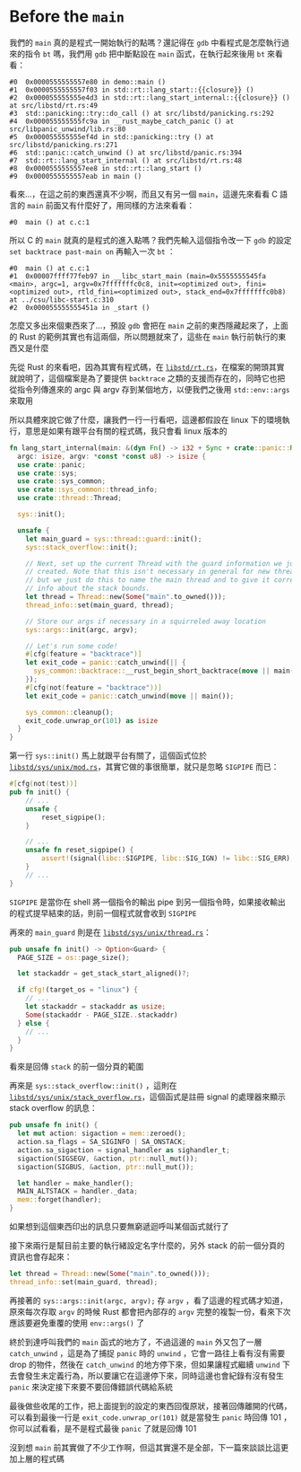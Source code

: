 Before the `main`
=================

我們的 `main` 真的是程式一開始執行的點嗎？還記得在 `gdb` 中看程式是怎麼執行過來的指令 `bt` 嗎，我們用 `gdb` 把中斷點設在 `main` 函式，在執行起來後用 `bt` 來看看：

```plain
#0  0x0000555555557e80 in demo::main ()
#1  0x0000555555557f03 in std::rt::lang_start::{{closure}} ()
#2  0x000055555555e4d3 in std::rt::lang_start_internal::{{closure}} () at src/libstd/rt.rs:49
#3  std::panicking::try::do_call () at src/libstd/panicking.rs:292
#4  0x000055555555fc9a in __rust_maybe_catch_panic () at src/libpanic_unwind/lib.rs:80
#5  0x000055555555ef4d in std::panicking::try () at src/libstd/panicking.rs:271
#6  std::panic::catch_unwind () at src/libstd/panic.rs:394
#7  std::rt::lang_start_internal () at src/libstd/rt.rs:48
#8  0x0000555555557ee8 in std::rt::lang_start ()
#9  0x0000555555557eab in main ()
```

看來…，在這之前的東西還真不少啊，而且又有另一個 `main`，這邊先來看看 C 語言的 `main` 前面又有什麼好了，用同樣的方法來看看：

```plain
#0  main () at c.c:1
```

所以 C 的 `main` 就真的是程式的進入點嗎？我們先輸入這個指令改一下 `gdb` 的設定 `set backtrace past-main on` 再輸入一次 `bt` ：

```plain
#0  main () at c.c:1
#1  0x00007ffff77feb97 in __libc_start_main (main=0x5555555545fa <main>, argc=1, argv=0x7fffffffc0c8, init=<optimized out>, fini=<optimized out>, rtld_fini=<optimized out>, stack_end=0x7fffffffc0b8) at ../csu/libc-start.c:310
#2  0x000055555555451a in _start ()
```

怎麼又多出來個東西來了…，預設 `gdb` 會把在 `main` 之前的東西隱藏起來了，上面的 Rust 的範例其實也有這兩個，所以問題就來了，這些在 `main` 執行前執行的東西又是什麼

先從 Rust 的來看吧，因為其實有程式碼，在 [`libstd/rt.rs`][std-rt]，在檔案的開頭其實就說明了，這個檔案是為了要提供 `backtrace` 之類的支援而存在的，同時它也把從指令列傳進來的 argc 與 argv 存到某個地方，以便我們之後用 `std::env::args` 來取用

[std-rt]: https://github.com/rust-lang/rust/blob/master/src/libstd/rt.rs

所以具體來說它做了什麼，讓我們一行一行看吧，這邊都假設在 linux 下的環境執行，意思是如果有跟平台有關的程式碼，我只會看 linux 版本的

```rust
fn lang_start_internal(main: &(dyn Fn() -> i32 + Sync + crate::panic::RefUnwindSafe),
  argc: isize, argv: *const *const u8) -> isize {
  use crate::panic;
  use crate::sys;
  use crate::sys_common;
  use crate::sys_common::thread_info;
  use crate::thread::Thread;

  sys::init();

  unsafe {
    let main_guard = sys::thread::guard::init();
    sys::stack_overflow::init();

    // Next, set up the current Thread with the guard information we just
    // created. Note that this isn't necessary in general for new threads,
    // but we just do this to name the main thread and to give it correct
    // info about the stack bounds.
    let thread = Thread::new(Some("main".to_owned()));
    thread_info::set(main_guard, thread);

    // Store our args if necessary in a squirreled away location
    sys::args::init(argc, argv);

    // Let's run some code!
    #[cfg(feature = "backtrace")]
    let exit_code = panic::catch_unwind(|| {
      sys_common::backtrace::__rust_begin_short_backtrace(move || main())
    });
    #[cfg(not(feature = "backtrace"))]
    let exit_code = panic::catch_unwind(move || main());

    sys_common::cleanup();
    exit_code.unwrap_or(101) as isize
  }
}
```

第一行 `sys::init()` 馬上就跟平台有關了，這個函式位於 [`libstd/sys/unix/mod.rs`][sys-mod]，其實它做的事很簡單，就只是忽略 `SIGPIPE` 而已：

[sys-mod]: https://github.com/rust-lang/rust/blob/master/src/libstd/sys/unix/mod.rs

```rust
#[cfg(not(test))]
pub fn init() {
    // ...
    unsafe {
        reset_sigpipe();
    }

    // ...
    unsafe fn reset_sigpipe() {
        assert!(signal(libc::SIGPIPE, libc::SIG_IGN) != libc::SIG_ERR);
    }
    // ...
}
```

`SIGPIPE` 是當你在 shell 將一個指令的輸出 pipe 到另一個指令時，如果接收輸出的程式提早結束的話，則前一個程式就會收到 `SIGPIPE`

再來的 `main_guard` 則是在 [`libstd/sys/unix/thread.rs`][sys-thread]：

[sys-thread]: https://github.com/rust-lang/rust/blob/master/src/libstd/sys/unix/thread.rs

```rust
pub unsafe fn init() -> Option<Guard> {
  PAGE_SIZE = os::page_size();

  let stackaddr = get_stack_start_aligned()?;

  if cfg!(target_os = "linux") {
    // ...
    let stackaddr = stackaddr as usize;
    Some(stackaddr - PAGE_SIZE..stackaddr)
  } else {
    // ...
  }
}
```

看來是回傳 `stack` 的前一個分頁的範圍

再來是 `sys::stack_overflow::init()` ，這則在 [`libstd/sys/unix/stack_overflow.rs`][sys-stackoverflow]，這個函式是註冊 signal 的處理器來顯示 stack overflow 的訊息：

[sys-stackoverflow]: https://github.com/rust-lang/rust/blob/master/src/libstd/sys/unix/stack_overflow.rs

```rust
pub unsafe fn init() {
  let mut action: sigaction = mem::zeroed();
  action.sa_flags = SA_SIGINFO | SA_ONSTACK;
  action.sa_sigaction = signal_handler as sighandler_t;
  sigaction(SIGSEGV, &action, ptr::null_mut());
  sigaction(SIGBUS, &action, ptr::null_mut());

  let handler = make_handler();
  MAIN_ALTSTACK = handler._data;
  mem::forget(handler);
}
```

如果想到這個東西印出的訊息只要無窮遞迴呼叫某個函式就行了

接下來兩行是幫目前主要的執行緒設定名字什麼的，另外 stack 的前一個分頁的資訊也會存起來：

```rust
let thread = Thread::new(Some("main".to_owned()));
thread_info::set(main_guard, thread);
```

再接著的 `sys::args::init(argc, argv);` 存 `argv` ，看了這邊的程式碼才知道，原來每次存取 `argv` 的時候 Rust 都會把內部存的 `argv` 完整的複製一份，看來下次應該要避免重覆的使用 `env::args()` 了

終於到達呼叫我們的 `main` 函式的地方了，不過這邊的 `main` 外又包了一層 `catch_unwind` ，這是為了捕捉 `panic` 時的 `unwind` ，它會一路往上看有沒有需要 drop 的物件，然後在 `catch_unwind` 的地方停下來，但如果讓程式繼續 `unwind` 下去會發生未定義行為，所以要讓它在這邊停下來，同時這邊也會紀錄有沒有發生 `panic` 來決定接下來要不要回傳錯誤代碼給系統

最後做些收尾的工作，把上面提到的設定的東西回復原狀，接著回傳離開的代碼，可以看到最後一行是 `exit_code.unwrap_or(101)` 就是當發生 `panic` 時回傳 101 ，你可以試看看，是不是程式最後 `panic` 了就是回傳 101

沒到想 `main` 前其實做了不少工作啊，但這其實還不是全部，下一篇來談談比這更加上層的程式碼

